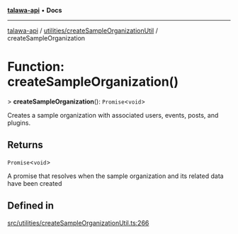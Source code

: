 [**talawa-api**](../../../README.md) • **Docs**

***

[talawa-api](../../../modules.md) / [utilities/createSampleOrganizationUtil](../README.md) / createSampleOrganization

# Function: createSampleOrganization()

\> **createSampleOrganization**(): `Promise`\<`void`\>

Creates a sample organization with associated users, events, posts, and plugins.

## Returns

`Promise`\<`void`\>

A promise that resolves when the sample organization and its related data have been created

## Defined in

[src/utilities/createSampleOrganizationUtil.ts:266](https://github.com/PalisadoesFoundation/talawa-api/blob/67d017fd9312183a6b2bae1b160bc814f56ab5c2/src/utilities/createSampleOrganizationUtil.ts#L266)
